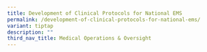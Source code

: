 ```yaml
---
title: Development of Clinical Protocols for National EMS
permalink: /development-of-clinical-protocols-for-national-ems/
variant: tiptap
description: ""
third_nav_title: Medical Operations & Oversight
---
```

